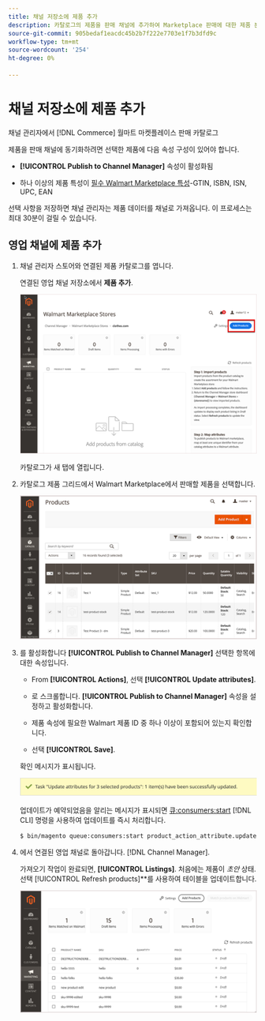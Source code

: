 ```yaml
---
title: 채널 저장소에 제품 추가
description: 카탈로그의 제품을 판매 채널에 추가하여 Marketplace 판매에 대한 제품 분류를 만듭니다
source-git-commit: 905bedaf1eacdc45b2b7f222e7703e1f7b3dfd9c
workflow-type: tm+mt
source-wordcount: '254'
ht-degree: 0%

---
```



# 채널 저장소에 제품 추가

채널 관리자에서 [!DNL Commerce] 월마트 마켓플레이스 판매 카탈로그

제품을 판매 채널에 동기화하려면 선택한 제품에 다음 속성 구성이 있어야 합니다.

- **[!UICONTROL Publish to Channel Manager]** 속성이 활성화됨

- 하나 이상의 제품 특성이 [필수 Walmart Marketplace 특성](map-product-attributes-for-matching.md)-GTIN, ISBN, ISN, UPC, EAN

선택 사항을 저장하면 채널 관리자는 제품 데이터를 채널로 가져옵니다. 이 프로세스는 최대 30분이 걸릴 수 있습니다.

## 영업 채널에 제품 추가

1. 채널 관리자 스토어와 연결된 제품 카탈로그를 엽니다.

   연결된 영업 채널 저장소에서 **제품 추가**.

   ![연결된 채널에 제품 추가](assets/add-initial-products-to-connected-channel.png)

   카탈로그가 새 탭에 열립니다.

1. 카탈로그 제품 그리드에서 Walmart Marketplace에서 판매할 제품을 선택합니다.

   ![연결된 채널로 제품 보내기](assets/select-products-from-catalog.png)

1. 를 활성화합니다 **[!UICONTROL Publish to Channel Manager]** 선택한 항목에 대한 속성입니다.

   - From **[!UICONTROL Actions]**, 선택 **[!UICONTROL Update attributes]**.

   - 로 스크롤합니다. **[!UICONTROL Publish to Channel Manager]** 속성을 설정하고 활성화합니다.

   - 제품 속성에 필요한 Walmart 제품 ID 중 하나 이상이 포함되어 있는지 확인합니다.

   - 선택 **[!UICONTROL Save]**.

   확인 메시지가 표시됩니다.

   ![카탈로그에서 판매 채널 확인 메시지로 제품 가져오기](assets/product-import-from-catalog-confirmation.png)

   업데이트가 예약되었음을 알리는 메시지가 표시되면 [큐:consumers:start](https://devdocs.magento.com/guides/v2.4/config-guide/cli/config-cli-subcommands-queue.html) [!DNL CLI] 명령을 사용하여 업데이트를 즉시 처리합니다.

   ```bash
   $ bin/magento queue:consumers:start product_action_attribute.update
   ```

1. 에서 연결된 영업 채널로 돌아갑니다. [!DNL Channel Manager].

   가져오기 작업이 완료되면, **[!UICONTROL Listings]**. 처음에는 제품이 *초안* 상태. 선택 [!UICONTROL Refresh products]**를 사용하여 테이블을 업데이트합니다.

   ![연결된 영업 채널에 가져온 제품](assets/products-in-marketplace-sales-channel.png)

